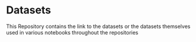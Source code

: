 # Datasets
This Repository contains the link to the datasets or the datasets themselves used in various notebooks throughout the repositories
